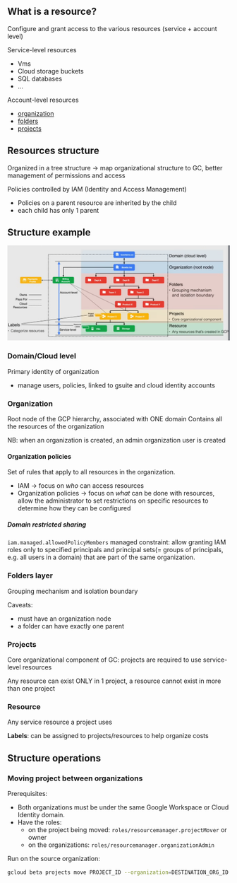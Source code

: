## What is a resource?

Configure and grant access to the various resources (service + account level)

Service-level resources

- Vms
- Cloud storage buckets
- SQL databases
- ...

Account-level resources

- [organization](#organization)
- [folders](#folders-layer)
- [projects](#projects)

## Resources structure

Organized in a tree structure -> map organizational structure to GC, better management of permissions and access

Policies controlled by IAM (Identity and Access Management)

- Policies on a parent resource are inherited by the child
- each child has only 1 parent

## Structure example

![alt text](ch3.1-resource-hierarchy.example.png)

### Domain/Cloud level

Primary identity of organization

- manage users, policies, linked to gsuite and cloud identity accounts

### Organization

Root node of the GCP hierarchy, associated with ONE domain
Contains all the resources of the organization

NB: when an organization is created, an admin organization user is created

#### Organization policies

Set of rules that apply to all resources in the organization.

- IAM -> focus on _who_ can access resources
- Organization policies -> focus on _what_ can be done with resources, allow the administrator to set restrictions on specific resources to determine how they can be configured

##### Domain restricted sharing

`iam.managed.allowedPolicyMembers` managed constraint: allow granting IAM roles only to specified principals and principal sets(= groups of principals, e.g. all users in a domain) that are part of the same organization.

### Folders layer

Grouping mechanism and isolation boundary

Caveats:

- must have an organization node
- a folder can have exactly one parent

### Projects

Core organizational component of GC: projects are required to use service-level resources

Any resource can exist ONLY in 1 project, a resource cannot exist in more than one project

### Resource

Any service resource a project uses

**Labels**: can be assigned to projects/resources to help organize costs

## Structure operations

### Moving project between organizations

Prerequisites:

- Both organizations must be under the same Google Workspace or Cloud Identity domain.
- Have the roles:
  - on the project being moved: `roles/resourcemanager.projectMover` or owner
  - on the organizations: `roles/resourcemanager.organizationAdmin`

Run on the source organization:

```sh
gcloud beta projects move PROJECT_ID --organization=DESTINATION_ORG_ID
```
